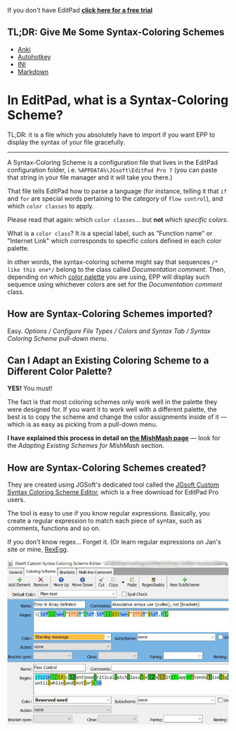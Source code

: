 If you don't have EditPad **[click here for a free trial](http://yu8.us/eppdemo)**

## TL;DR: Give Me Some Syntax-Coloring Schemes

- [Anki](https://github.com/boolbag/EditPad-Goodies/tree/master/Making%20Text%20Pretty%20-%20Syntax%20Coloring%20and%20Color%20Palettes/Syntax%20Coloring%20Schemes/4Anki)
- [Autohotkey](https://github.com/boolbag/EditPad-Goodies/tree/master/Making%20Text%20Pretty%20-%20Syntax%20Coloring%20and%20Color%20Palettes/Syntax%20Coloring%20Schemes/AuthoHotkey)
- [INI](https://github.com/boolbag/EditPad-Goodies/tree/master/Making%20Text%20Pretty%20-%20Syntax%20Coloring%20and%20Color%20Palettes/Syntax%20Coloring%20Schemes/INI/)
- [Markdown](https://github.com/boolbag/EditPad-Goodies/tree/master/Making%20Text%20Pretty%20-%20Syntax%20Coloring%20and%20Color%20Palettes/Syntax%20Coloring%20Schemes/Markdown)


In EditPad, what is a Syntax-Coloring Scheme?
===

TL;DR: it is a file which you absolutely have to import if you want EPP to display the syntax of your file gracefully.

---

A Syntax-Coloring Scheme is a configuration file that lives in the EditPad configuration folder, i.e. `%APPDATA%\JGsoft\EditPad Pro 7` (you can paste that string in your file manager and it will take you there.)

That file tells EditPad how to parse a language (for instance, telling it that `if` and `for` are special words pertaining to the category of `flow control`), and which `color classes` to apply. 

Please read that again: which `color classes`… but __not__ which _specific colors_.

What is a `color class`? It is a special label, such as "Function name" or "Internet Link" which corresponds to specific colors defined in each color palette. 

In other words, the syntax-coloring scheme might say that sequences `/* like this one*/` belong to the class called _Documentation comment_. Then, depending on which [color palette](/Making%20Text%20Pretty%20-%20Syntax%20Coloring%20and%20Color%20Palettes/Color%20Palettes) you are using, EPP will display such sequence using whichever colors are set for the  _Documentation comment_ class.


## How are Syntax-Coloring Schemes imported?   

Easy. _Options / Configure File Types / Colors and Syntax Tab / Syntax Coloring Scheme pull-down menu_.


## Can I Adapt an Existing Coloring Scheme to a Different Color Palette?

**YES!** You must!

The fact is that most coloring schemes only work well in the palette they were designed for. If you want it to work well with a different palette, the best is to copy the scheme and change the color assignments inside of it — which is as easy as picking from a pull-down menu.

**I have explained this process in detail on [the MishMash page](/Making%20Text%20Pretty%20-%20Syntax%20Coloring%20and%20Color%20Palettes/Color%20Palettes/MishMash)** — look for the _Adapting Existing Schemes for MishMash_ section.


## How are Syntax-Coloring Schemes created?

They are created using JGSoft's dedicated tool called the [JGsoft Custom Syntax Coloring Scheme Editor](https://www.editpadpro.com/cscs.html), which is a free download for EditPad Pro users. 

The tool is easy to use if you know regular expressions. Basically, you create a regular expression to match each piece of syntax, such as comments, functions and so on.
 
If you don't know regex… Forget it. (Or learn regular expressions on Jan's site or mine, [RexEgg](http://www.RexEgg.com).

![Syntax Coloring Scheme Editor](img/syntax-coloring-scheme-editor.jpg)

